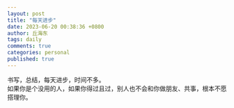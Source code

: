 ```yaml
---
layout: post
title: "每天进步"
date: 2023-06-20 00:38:36 +0800
author: 丘海东 
tags: daily
comments: true
categories: personal
published: true
---
```

书写，总结，每天进步，时间不多。  
如果你是个没用的人，如果你得过且过，别人也不会和你做朋友、共事，根本不愿搭理你。
